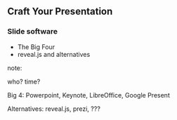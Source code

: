 ## Craft Your Presentation

### Slide software

* The Big Four
* reveal.js and alternatives

note:

who?
time?

Big 4: Powerpoint, Keynote, LibreOffice, Google Present

Alternatives: reveal.js, prezi, ???
